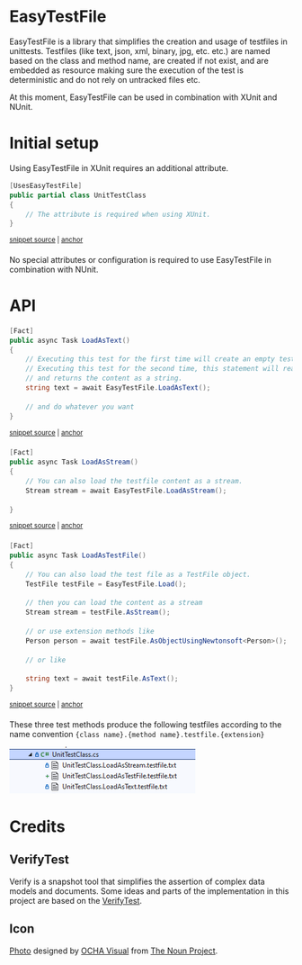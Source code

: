 # EasyTestFile

EasyTestFile is a library that simplifies the creation and usage of testfiles in unittests. 
Testfiles (like text, json, xml, binary, jpg, etc. etc.) are named based on the class and method name, are created if not exist, and are embedded as resource making sure the execution of the test is deterministic and do not rely on untracked files etc.

At this moment, EasyTestFile can be used in combination with XUnit and NUnit.

# Initial setup

Using EasyTestFile in XUnit requires an additional attribute.

<!-- snippet: XUnitAttributeUsage -->
<a id='snippet-xunitattributeusage'></a>
```cs
[UsesEasyTestFile]
public partial class UnitTestClass
{
    // The attribute is required when using XUnit.
}
```
<sup><a href='/tests/EasyTestFile.Xunit.Tests/Samples/Samples.cs#L6-L12' title='Snippet source file'>snippet source</a> | <a href='#snippet-xunitattributeusage' title='Start of snippet'>anchor</a></sup>
<!-- endSnippet -->

No special attributes or configuration is required to use EasyTestFile in combination with NUnit.

# API

<!-- snippet: LoadAsText -->
<a id='snippet-loadastext'></a>
```cs
[Fact]
public async Task LoadAsText()
{
    // Executing this test for the first time will create an empty testfile and throw an exception.
    // Executing this test for the second time, this statement will read the testfile
    // and returns the content as a string.
    string text = await EasyTestFile.LoadAsText();

    // and do whatever you want
}
```
<sup><a href='/tests/EasyTestFile.Xunit.Tests/Samples/Samples.cs#L27-L38' title='Snippet source file'>snippet source</a> | <a href='#snippet-loadastext' title='Start of snippet'>anchor</a></sup>
<!-- endSnippet -->


<!-- snippet: LoadAsStream -->
<a id='snippet-loadasstream'></a>
```cs
[Fact]
public async Task LoadAsStream()
{
    // You can also load the testfile content as a stream.
    Stream stream = await EasyTestFile.LoadAsStream();

}
```
<sup><a href='/tests/EasyTestFile.Xunit.Tests/Samples/Samples.cs#L40-L48' title='Snippet source file'>snippet source</a> | <a href='#snippet-loadasstream' title='Start of snippet'>anchor</a></sup>
<!-- endSnippet -->

<!-- snippet: LoadAsTestFile -->
<a id='snippet-loadastestfile'></a>
```cs
[Fact]
public async Task LoadAsTestFile()
{
    // You can also load the test file as a TestFile object.
    TestFile testFile = EasyTestFile.Load();

    // then you can load the content as a stream
    Stream stream = testFile.AsStream();

    // or use extension methods like
    Person person = await testFile.AsObjectUsingNewtonsoft<Person>();

    // or like

    string text = await testFile.AsText();
}
```
<sup><a href='/tests/EasyTestFile.Xunit.Tests/Samples/Samples.cs#L54-L71' title='Snippet source file'>snippet source</a> | <a href='#snippet-loadastestfile' title='Start of snippet'>anchor</a></sup>
<!-- endSnippet -->


These three test methods produce the following testfiles according to the name convention `{class name}.{method name}.testfile.{extension}`

![Solution Explorer TestFiles](/docs/images/SolutionExplorerTestFiles.png)

# Credits

## VerifyTest

Verify is a snapshot tool that simplifies the assertion of complex data models and documents. Some ideas and parts of the implementation in this project are based on the [VerifyTest](http://github.com/verifyTests/Verify/).

## Icon

[Photo](https://thenounproject.com/term/photo/2013925) designed by [OCHA Visual](https://thenounproject.com/ochavisual) from [The Noun Project](https://thenounproject.com).
